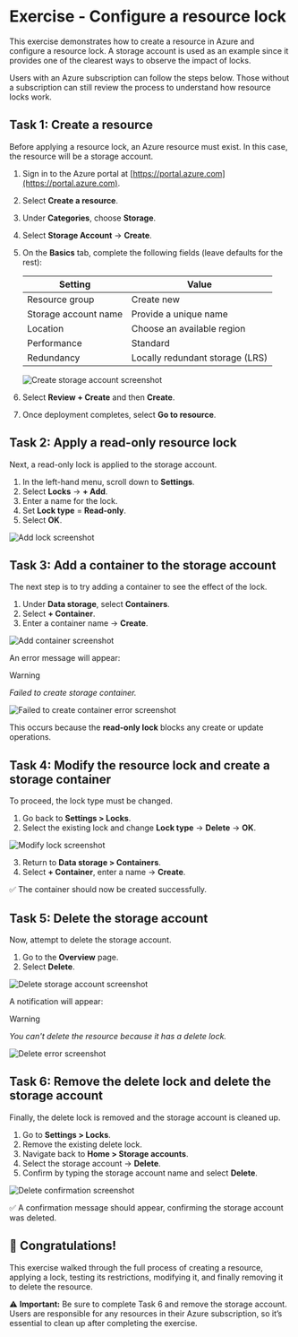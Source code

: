 # Exercise - Configure a resource lock

This exercise demonstrates how to create a resource in Azure and configure a resource lock. A storage account is used as an example since it provides one of the clearest ways to observe the impact of locks.

Users with an Azure subscription can follow the steps below. Those without a subscription can still review the process to understand how resource locks work.

## Task 1: Create a resource

Before applying a resource lock, an Azure resource must exist. In this case, the resource will be a storage account.

1. Sign in to the Azure portal at [https://portal.azure.com](https://portal.azure.com).
2. Select **Create a resource**.
3. Under **Categories**, choose **Storage**.
4. Select **Storage Account** → **Create**.
5. On the **Basics** tab, complete the following fields (leave defaults for the rest):

   | Setting              | Value                                 |
   |----------------------|---------------------------------------|
   | Resource group       | Create new                            |
   | Storage account name | Provide a unique name                 |
   | Location             | Choose an available region            |
   | Performance          | Standard                              |
   | Redundancy           | Locally redundant storage (LRS)       |

   ![Create storage account screenshot](path/to/create-storage-account.png)

6. Select **Review + Create** and then **Create**.
7. Once deployment completes, select **Go to resource**.

## Task 2: Apply a read-only resource lock

Next, a read-only lock is applied to the storage account.

1. In the left-hand menu, scroll down to **Settings**.
2. Select **Locks** → **+ Add**.
3. Enter a name for the lock.
4. Set **Lock type** = **Read-only**.
5. Select **OK**.

![Add lock screenshot](path/to/add-lock.png)

## Task 3: Add a container to the storage account

The next step is to try adding a container to see the effect of the lock.

1. Under **Data storage**, select **Containers**.
2. Select **+ Container**.
3. Enter a container name → **Create**.

![Add container screenshot](path/to/add-container.png)

An error message will appear:
> [!WARNING]
> *Failed to create storage container.*

![Failed to create container error screenshot](path/to/failed-create-container.png)

This occurs because the **read-only lock** blocks any create or update operations.

## Task 4: Modify the resource lock and create a storage container

To proceed, the lock type must be changed.

1. Go back to **Settings > Locks**.
2. Select the existing lock and change **Lock type** → **Delete** → **OK**.

![Modify lock screenshot](path/to/modify-lock.png)

3. Return to **Data storage > Containers**.
4. Select **+ Container**, enter a name → **Create**.

✅ The container should now be created successfully.

## Task 5: Delete the storage account

Now, attempt to delete the storage account.

1. Go to the **Overview** page.
2. Select **Delete**.

![Delete storage account screenshot](path/to/delete-storage.png)

A notification will appear:
> [!WARNING]
> *You can't delete the resource because it has a delete lock.*

![Delete error screenshot](path/to/delete-error.png)

## Task 6: Remove the delete lock and delete the storage account

Finally, the delete lock is removed and the storage account is cleaned up.

1. Go to **Settings > Locks**.
2. Remove the existing delete lock.
3. Navigate back to **Home > Storage accounts**.
4. Select the storage account → **Delete**.
5. Confirm by typing the storage account name and select **Delete**.

![Delete confirmation screenshot](path/to/delete-confirmation.png)

✅ A confirmation message should appear, confirming the storage account was deleted.

## 🎉 Congratulations!

This exercise walked through the full process of creating a resource, applying a lock, testing its restrictions, modifying it, and finally removing it to delete the resource.

⚠️ **Important:**
Be sure to complete Task 6 and remove the storage account. Users are responsible for any resources in their Azure subscription, so it’s essential to clean up after completing the exercise.

